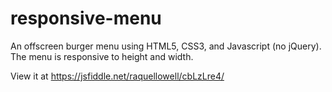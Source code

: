 # responsive-menu

An offscreen burger menu using HTML5, CSS3, and Javascript (no jQuery).
The menu is responsive to height and width. 

View it at https://jsfiddle.net/raquellowell/cbLzLre4/
